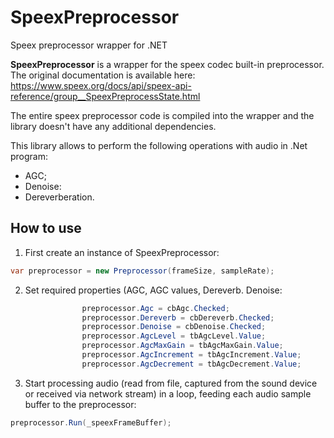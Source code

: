 # SpeexPreprocessor
Speex preprocessor wrapper for .NET

**SpeexPreprocessor** is a wrapper for the speex codec built-in preprocessor. The original documentation is available here: https://www.speex.org/docs/api/speex-api-reference/group__SpeexPreprocessState.html

The entire speex preprocessor code is compiled into the wrapper and the library doesn't have any additional dependencies.

This library allows to perform the following operations with audio in .Net program:
- AGC;
- Denoise:
- Dereverberation.
## How to use
1. First create an instance of SpeexPreprocessor:
```C#
var preprocessor = new Preprocessor(frameSize, sampleRate);
```
2. Set required properties (AGC, AGC values, Dereverb. Denoise:
```C#
                preprocessor.Agc = cbAgc.Checked;
                preprocessor.Dereverb = cbDereverb.Checked;
                preprocessor.Denoise = cbDenoise.Checked;
                preprocessor.AgcLevel = tbAgcLevel.Value;
                preprocessor.AgcMaxGain = tbAgcMaxGain.Value;
                preprocessor.AgcIncrement = tbAgcIncrement.Value;
                preprocessor.AgcDecrement = tbAgcDecrement.Value;
```
3. Start processing audio (read from file, captured from the sound device or received via network stream) in a loop, feeding each audio sample buffer to the preprocessor:
```C#
preprocessor.Run(_speexFrameBuffer);
```


